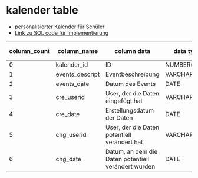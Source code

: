# kalender table 
- personalisierter Kalender für Schüler
- [Link zu SQL code für Implementierung](../../../../../code_resources/database_components_doc/tables/kalender_table.sql)


| column_count | column_name    | column data                                          | data type     | required(y/n) | key(PK/FK/null) | has Index(y/n) |
|--------------|----------------|------------------------------------------------------|---------------|---------------|-----------------|----------------|
| 0            | kalender_id    | ID                                                   | NUMBER(10)    | y             | PK              | y              |
| 1            | events_descript| Eventbeschreibung                                    | VARCHAR(200)  | y             | null            | y              |
| 2            | events_date    | Datum des Events                                     | DATE          | y             | null            | y              |
| 3            | cre_userid     | User, der die Daten eingefügt hat                    | VARCHAR(30)   | y             | null            | y              |
| 4            | cre_date       | Erstellungsdatum der Daten                           | DATE          | y             | null            | y              |
| 5            | chg_userid     | User, der die Daten potentiell verändert hat         | VARCHAR2(30)  | n             | null            | y              |
| 6            | chg_date       | Datum, an dem die Daten potentiell verändert wurden  | DATE          | n             | null            | y              |